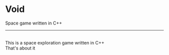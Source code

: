 # Void
Space game written in C++
<hr/>
<br/>
This is a space exploration game written in C++
<br/>
That's about it

